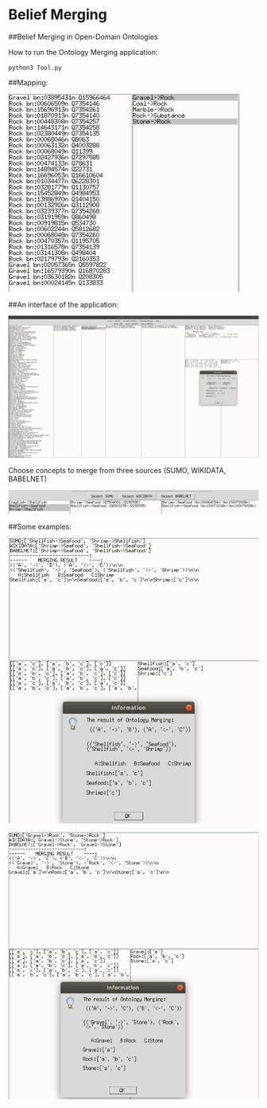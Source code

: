 # Belief Merging
##Belief Merging in Open-Domain Ontologies

How to run the Ontology Merging application:
```
python3 Tool.py
```

##Mapping:

![Test Image 1](Images/Mapping.png)


##An interface of the application:

<img src="https://github.com/ontologymerging/beliefmerging/blob/master/Images/Application.png" width="700"/>


Choose concepts to merge from three sources (SUMO, WIKIDATA, BABELNET)

![Test Image 5](Images/SUMO_WIKIDATA_BABELNET.png)

##Some examples:

![Test Image 4](Images/Example_Application.png)

![Test Image 3](Images/Example2.png)


